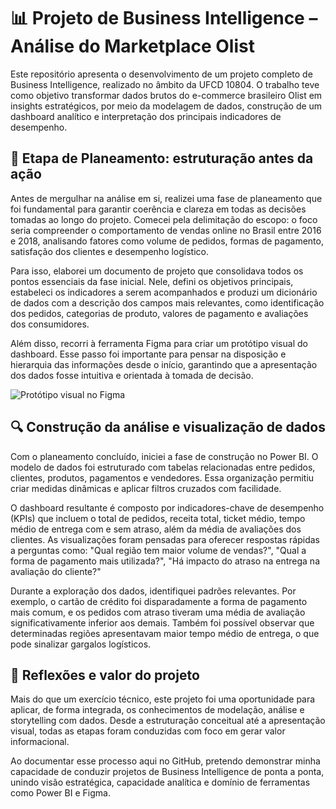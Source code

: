 # 📊 Projeto de Business Intelligence – Análise do Marketplace Olist

Este repositório apresenta o desenvolvimento de um projeto completo de Business Intelligence, realizado no âmbito da UFCD 10804. O trabalho teve como objetivo transformar dados brutos do e-commerce brasileiro Olist em insights estratégicos, por meio da modelagem de dados, construção de um dashboard analítico e interpretação dos principais indicadores de desempenho.

## 🔹 Etapa de Planeamento: estruturação antes da ação

Antes de mergulhar na análise em si, realizei uma fase de planeamento que foi fundamental para garantir coerência e clareza em todas as decisões tomadas ao longo do projeto. Comecei pela delimitação do escopo: o foco seria compreender o comportamento de vendas online no Brasil entre 2016 e 2018, analisando fatores como volume de pedidos, formas de pagamento, satisfação dos clientes e desempenho logístico.

Para isso, elaborei um documento de projeto que consolidava todos os pontos essenciais da fase inicial. Nele, defini os objetivos principais, estabeleci os indicadores a serem acompanhados e produzi um dicionário de dados com a descrição dos campos mais relevantes, como identificação dos pedidos, categorias de produto, valores de pagamento e avaliações dos consumidores.

Além disso, recorri à ferramenta Figma para criar um protótipo visual do dashboard. Esse passo foi importante para pensar na disposição e hierarquia das informações desde o início, garantindo que a apresentação dos dados fosse intuitiva e orientada à tomada de decisão.

![Protótipo visual no Figma](./exemplo%20de%20planeamento%20das%20sessoes.png)

## 🔍 Construção da análise e visualização de dados

Com o planeamento concluído, iniciei a fase de construção no Power BI. O modelo de dados foi estruturado com tabelas relacionadas entre pedidos, clientes, produtos, pagamentos e vendedores. Essa organização permitiu criar medidas dinâmicas e aplicar filtros cruzados com facilidade.

O dashboard resultante é composto por indicadores-chave de desempenho (KPIs) que incluem o total de pedidos, receita total, ticket médio, tempo médio de entrega com e sem atraso, além da média de avaliações dos clientes. As visualizações foram pensadas para oferecer respostas rápidas a perguntas como: "Qual região tem maior volume de vendas?", "Qual a forma de pagamento mais utilizada?", "Há impacto do atraso na entrega na avaliação do cliente?"

Durante a exploração dos dados, identifiquei padrões relevantes. Por exemplo, o cartão de crédito foi disparadamente a forma de pagamento mais comum, e os pedidos com atraso tiveram uma média de avaliação significativamente inferior aos demais. Também foi possível observar que determinadas regiões apresentavam maior tempo médio de entrega, o que pode sinalizar gargalos logísticos.

## 📌 Reflexões e valor do projeto

Mais do que um exercício técnico, este projeto foi uma oportunidade para aplicar, de forma integrada, os conhecimentos de modelação, análise e storytelling com dados. Desde a estruturação conceitual até a apresentação visual, todas as etapas foram conduzidas com foco em gerar valor informacional.

Ao documentar esse processo aqui no GitHub, pretendo demonstrar minha capacidade de conduzir projetos de Business Intelligence de ponta a ponta, unindo visão estratégica, capacidade analítica e domínio de ferramentas como Power BI e Figma.
